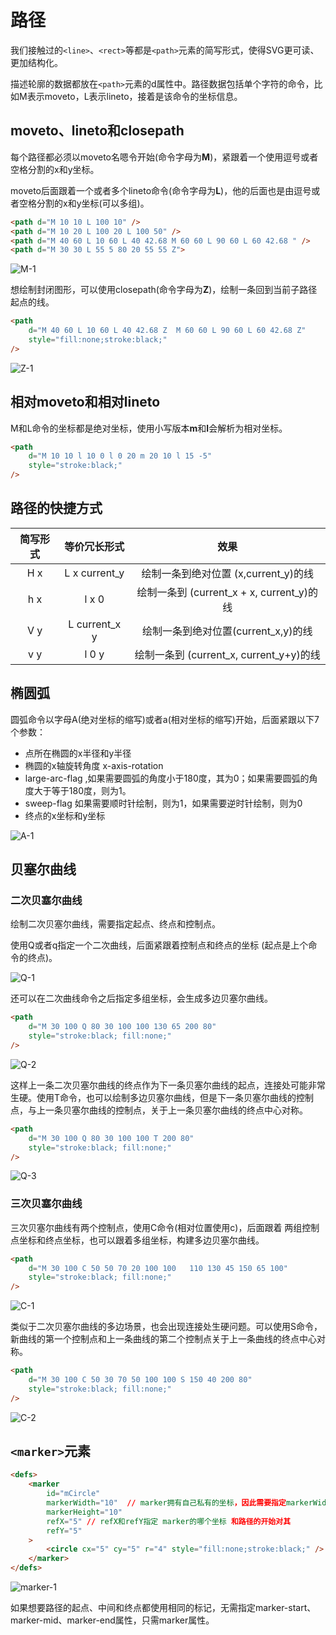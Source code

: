 # 路径

我们接触过的```<line>```、```<rect>```等都是```<path>```元素的简写形式，使得SVG更可读、更加结构化。

描述轮廓的数据都放在```<path>```元素的d属性中。路径数据包括单个字符的命令，比如M表示moveto，L表示lineto，接着是该命令的坐标信息。

## moveto、lineto和closepath

每个路径都必须以moveto名嗯令开始(命令字母为**M**)，紧跟着一个使用逗号或者空格分割的x和y坐标。

moveto后面跟着一个或者多个lineto命令(命令字母为**L**)，他的后面也是由逗号或者空格分割的x和y坐标(可以多组)。

```html
<path d="M 10 10 L 100 10" />
<path d="M 10 20 L 100 20 L 100 50" />
<path d="M 40 60 L 10 60 L 40 42.68 M 60 60 L 90 60 L 60 42.68 " />
<path d="M 30 30 L 55 5 80 20 55 55 Z">
```

![M-1](./M-1.svg)

想绘制封闭图形，可以使用closepath(命令字母为**Z**)，绘制一条回到当前子路径起点的线。

```html
<path
    d="M 40 60 L 10 60 L 40 42.68 Z  M 60 60 L 90 60 L 60 42.68 Z"
    style="fill:none;stroke:black;"
/>
```

![Z-1](./Z-1.svg)

## 相对moveto和相对lineto

M和L命令的坐标都是绝对坐标，使用小写版本**m**和**l**会解析为相对坐标。

```html
<path 
    d="M 10 10 l 10 0 l 0 20 m 20 10 l 15 -5"
    style="stroke:black;"
/>
```

## 路径的快捷方式

| 简写形式 |       等价冗长形式       | 效果 |
| :--:    | :-------------------:  | :---:          |
| H x     | L x current_y | 绘制一条到绝对位置 (x,current_y)的线 |
| h x     | l x 0         | 绘制一条到 (current_x + x, current_y)的线 |
| V y     | L current_x y | 绘制一条到绝对位置(current_x,y)的线 |
| v y     | l 0 y         | 绘制一条到 (current_x, current_y+y)的线 |

## 椭圆弧

圆弧命令以字母A(绝对坐标的缩写)或者a(相对坐标的缩写)开始，后面紧跟以下7个参数：

* 点所在椭圆的x半径和y半径
* 椭圆的x轴旋转角度 x-axis-rotation
* large-arc-flag ,如果需要圆弧的角度小于180度，其为0；如果需要圆弧的角度大于等于180度，则为1。
* sweep-flag 如果需要顺时针绘制，则为1，如果需要逆时针绘制，则为0
* 终点的x坐标和y坐标

![A-1](./A-1.svg)

## 贝塞尔曲线

### 二次贝塞尔曲线

绘制二次贝塞尔曲线，需要指定起点、终点和控制点。

使用Q或者q指定一个二次曲线，后面紧跟着控制点和终点的坐标 (起点是上个命令的终点)。

![Q-1](./Q-1.svg)

还可以在二次曲线命令之后指定多组坐标，会生成多边贝塞尔曲线。

```html
<path
    d="M 30 100 Q 80 30 100 100 130 65 200 80"
    style="stroke:black; fill:none;"
/>
```

![Q-2](./Q-2.svg)

这样上一条二次贝塞尔曲线的终点作为下一条贝塞尔曲线的起点，连接处可能非常生硬。使用T命令，也可以绘制多边贝塞尔曲线，但是下一条贝塞尔曲线的控制点，与上一条贝塞尔曲线的控制点，关于上一条贝塞尔曲线的终点中心对称。

```html
<path
    d="M 30 100 Q 80 30 100 100 T 200 80"
    style="stroke:black; fill:none;"
/>
```

![Q-3](./Q-3.svg)

### 三次贝塞尔曲线

三次贝塞尔曲线有两个控制点，使用C命令(相对位置使用c)，后面跟着 两组控制点坐标和终点坐标，也可以跟着多组坐标，构建多边贝塞尔曲线。

```html
<path
    d="M 30 100 C 50 50 70 20 100 100   110 130 45 150 65 100"
    style="stroke:black; fill:none;"
/>
```

![C-1](./C-1.svg)

类似于二次贝塞尔曲线的多边场景，也会出现连接处生硬问题。可以使用S命令，新曲线的第一个控制点和上一条曲线的第二个控制点关于上一条曲线的终点中心对称。

```html
<path
    d="M 30 100 C 50 30 70 50 100 100 S 150 40 200 80"
    style="stroke:black; fill:none;"
/>
```

![C-2](./C-2.svg)

## ```<marker>```元素

```html
<defs>
    <marker 
        id="mCircle"
        markerWidth="10"  // marker拥有自己私有的坐标，因此需要指定markerWidth markerHeight
        markerHeight="10" 
        refX="5" // refX和refY指定 marker的哪个坐标 和路径的开始对其
        refY="5"
    >
        <circle cx="5" cy="5" r="4" style="fill:none;stroke:black;" />
    </marker>
</defs>
```

![marker-1](./marker-1.svg)

如果想要路径的起点、中间和终点都使用相同的标记，无需指定marker-start、marker-mid、marker-end属性，只需marker属性。
